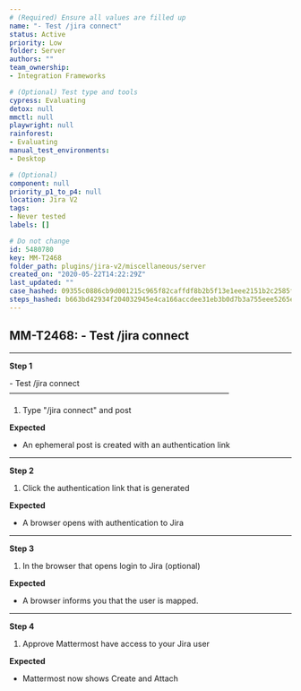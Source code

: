 ```yaml
---
# (Required) Ensure all values are filled up
name: "- Test /jira connect"
status: Active
priority: Low
folder: Server
authors: ""
team_ownership: 
- Integration Frameworks

# (Optional) Test type and tools
cypress: Evaluating
detox: null
mmctl: null
playwright: null
rainforest: 
- Evaluating
manual_test_environments: 
- Desktop

# (Optional)
component: null
priority_p1_to_p4: null
location: Jira V2
tags: 
- Never tested
labels: []

# Do not change
id: 5480780
key: MM-T2468
folder_path: plugins/jira-v2/miscellaneous/server
created_on: "2020-05-22T14:22:29Z"
last_updated: ""
case_hashed: 09355c0886cb9d001215c965f82caffdf8b2b5f13e1eee2151b2c2585fc23bc39fe4292ab09d3666d28ce0b2be1dbc52
steps_hashed: b663bd42934f204032945e4ca166accdee31eb3b0d7b3a755eee5265e03a0de9a46b6d7c39b13a38b07cb50cd1eafdc6
---
```


## MM-T2468: - Test /jira connect

---

**Step 1**

\- Test /jira connect\
————————————————————————————

1. Type "/jira connect" and post

**Expected**

- An ephemeral post is created with an authentication link

---

**Step 2**

1. Click the authentication link that is generated

**Expected**

- A browser opens with authentication to Jira

---

**Step 3**

1. In the browser that opens login to Jira (optional)

**Expected**

- A browser informs you that the user is mapped.

---

**Step 4**

1. Approve Mattermost have access to your Jira user

**Expected**

- Mattermost now shows Create and Attach
